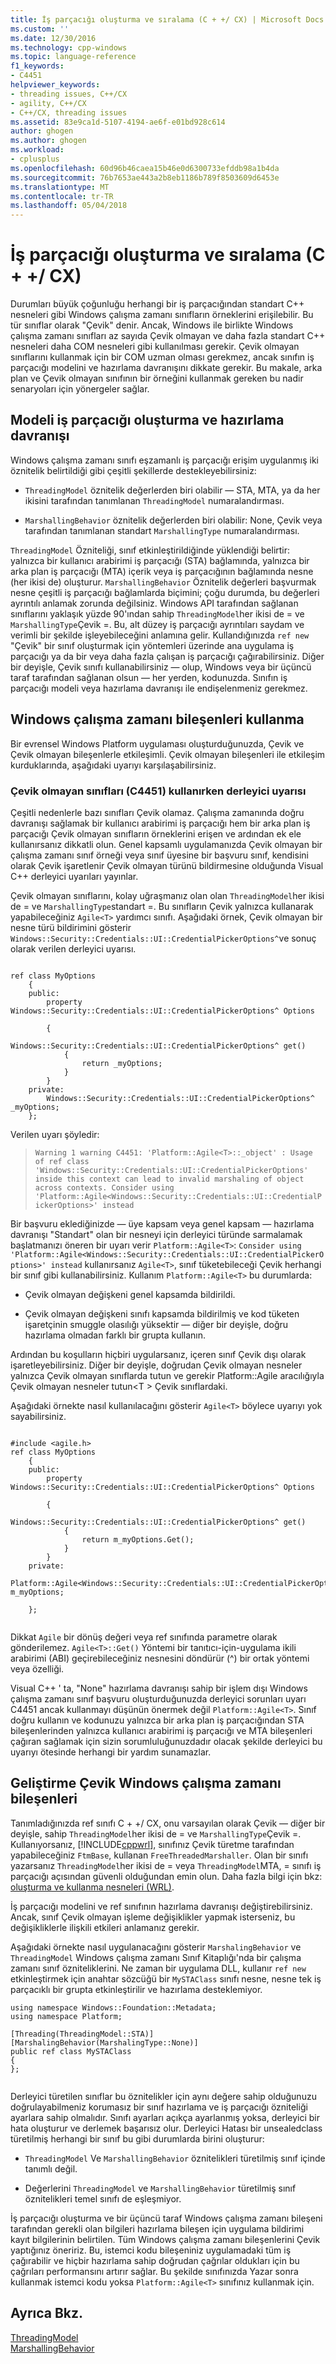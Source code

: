 ```yaml
---
title: İş parçacığı oluşturma ve sıralama (C + +/ CX) | Microsoft Docs
ms.custom: ''
ms.date: 12/30/2016
ms.technology: cpp-windows
ms.topic: language-reference
f1_keywords:
- C4451
helpviewer_keywords:
- threading issues, C++/CX
- agility, C++/CX
- C++/CX, threading issues
ms.assetid: 83e9ca1d-5107-4194-ae6f-e01bd928c614
author: ghogen
ms.author: ghogen
ms.workload:
- cplusplus
ms.openlocfilehash: 60d96b46caea15b46e0d6300733efddb98a1b4da
ms.sourcegitcommit: 76b7653ae443a2b8eb1186b789f8503609d6453e
ms.translationtype: MT
ms.contentlocale: tr-TR
ms.lasthandoff: 05/04/2018
---
```

# <a name="threading-and-marshaling-ccx"></a>İş parçacığı oluşturma ve sıralama (C + +/ CX)
Durumları büyük çoğunluğu herhangi bir iş parçacığından standart C++ nesneleri gibi Windows çalışma zamanı sınıfların örneklerini erişilebilir. Bu tür sınıflar olarak "Çevik" denir. Ancak, Windows ile birlikte Windows çalışma zamanı sınıfları az sayıda Çevik olmayan ve daha fazla standart C++ nesneleri daha COM nesneleri gibi kullanılması gerekir. Çevik olmayan sınıflarını kullanmak için bir COM uzman olması gerekmez, ancak sınıfın iş parçacığı modelini ve hazırlama davranışını dikkate gerekir. Bu makale, arka plan ve Çevik olmayan sınıfının bir örneğini kullanmak gereken bu nadir senaryoları için yönergeler sağlar.  
  
## <a name="threading-model-and-marshaling-behavior"></a>Modeli iş parçacığı oluşturma ve hazırlama davranışı  
 Windows çalışma zamanı sınıfı eşzamanlı iş parçacığı erişim uygulanmış iki öznitelik belirtildiği gibi çeşitli şekillerde destekleyebilirsiniz:  
  
-   `ThreadingModel` öznitelik değerlerden biri olabilir — STA, MTA, ya da her ikisini tarafından tanımlanan `ThreadingModel` numaralandırması.  
  
-   `MarshallingBehavior` öznitelik değerlerden biri olabilir: None, Çevik veya tarafından tanımlanan standart `MarshallingType` numaralandırması.  
  
 `ThreadingModel` Özniteliği, sınıf etkinleştirildiğinde yüklendiği belirtir: yalnızca bir kullanıcı arabirimi iş parçacığı (STA) bağlamında, yalnızca bir arka plan iş parçacığı (MTA) içerik veya iş parçacığının bağlamında nesne (her ikisi de) oluşturur. `MarshallingBehavior` Öznitelik değerleri başvurmak nesne çeşitli iş parçacığı bağlamlarda biçimini; çoğu durumda, bu değerleri ayrıntılı anlamak zorunda değilsiniz.  Windows API tarafından sağlanan sınıflarını yaklaşık yüzde 90'ından sahip `ThreadingModel`her ikisi de = ve `MarshallingType`Çevik =. Bu, alt düzey iş parçacığı ayrıntıları saydam ve verimli bir şekilde işleyebileceğini anlamına gelir.   Kullandığınızda `ref new` "Çevik" bir sınıf oluşturmak için yöntemleri üzerinde ana uygulama iş parçacığı ya da bir veya daha fazla çalışan iş parçacığı çağırabilirsiniz.  Diğer bir deyişle, Çevik sınıfı kullanabilirsiniz — olup, Windows veya bir üçüncü taraf tarafından sağlanan olsun — her yerden, kodunuzda. Sınıfın iş parçacığı modeli veya hazırlama davranışı ile endişelenmeniz gerekmez.  
  
## <a name="consuming-windows-runtime-components"></a>Windows çalışma zamanı bileşenleri kullanma  
 Bir evrensel Windows Platform uygulaması oluşturduğunuzda, Çevik ve Çevik olmayan bileşenlerle etkileşimli. Çevik olmayan bileşenleri ile etkileşim kurduklarında, aşağıdaki uyarıyı karşılaşabilirsiniz.  
  
### <a name="compiler-warning-when-consuming-non-agile-classes-c4451"></a>Çevik olmayan sınıfları (C4451) kullanırken derleyici uyarısı  
 Çeşitli nedenlerle bazı sınıfları Çevik olamaz. Çalışma zamanında doğru davranışı sağlamak bir kullanıcı arabirimi iş parçacığı hem bir arka plan iş parçacığı Çevik olmayan sınıfların örneklerini erişen ve ardından ek ele kullanırsanız dikkatli olun. Genel kapsamlı uygulamanızda Çevik olmayan bir çalışma zamanı sınıf örneği veya sınıf üyesine bir başvuru sınıf, kendisini olarak Çevik işaretlenir Çevik olmayan türünü bildirmesine olduğunda Visual C++ derleyici uyarıları yayınlar.  
  
 Çevik olmayan sınıflarını, kolay uğraşmanız olan olan `ThreadingModel`her ikisi de = ve `MarshallingType`standart =.  Bu sınıfların Çevik yalnızca kullanarak yapabileceğiniz `Agile<T>` yardımcı sınıfı.   Aşağıdaki örnek, Çevik olmayan bir nesne türü bildirimini gösterir `Windows::Security::Credentials::UI::CredentialPickerOptions^`ve sonuç olarak verilen derleyici uyarısı.  
  
```  
  
ref class MyOptions  
    {  
    public:  
        property Windows::Security::Credentials::UI::CredentialPickerOptions^ Options  
  
        {  
            Windows::Security::Credentials::UI::CredentialPickerOptions^ get()   
            {  
                return _myOptions;  
            }  
        }  
    private:  
        Windows::Security::Credentials::UI::CredentialPickerOptions^ _myOptions;  
    };  
```  
  
 Verilen uyarı şöyledir:  
  
> `Warning 1 warning C4451: 'Platform::Agile<T>::_object' : Usage of ref class 'Windows::Security::Credentials::UI::CredentialPickerOptions' inside this context can lead to invalid marshaling of object across contexts. Consider using 'Platform::Agile<Windows::Security::Credentials::UI::CredentialPickerOptions>' instead`  
  
 Bir başvuru eklediğinizde — üye kapsam veya genel kapsam — hazırlama davranışı "Standart" olan bir nesneyi için derleyici türünde sarmalamak başlatmanızı öneren bir uyarı verir `Platform::Agile<T>`: `Consider using 'Platform::Agile<Windows::Security::Credentials::UI::CredentialPickerOptions>' instead` kullanırsanız `Agile<T>`, sınıf tüketebileceği Çevik herhangi bir sınıf gibi kullanabilirsiniz. Kullanım `Platform::Agile<T>` bu durumlarda:  
  
-   Çevik olmayan değişkeni genel kapsamda bildirildi.  
  
-   Çevik olmayan değişkeni sınıfı kapsamda bildirilmiş ve kod tüketen işaretçinin smuggle olasılığı yüksektir — diğer bir deyişle, doğru hazırlama olmadan farklı bir grupta kullanın.  
  
 Ardından bu koşulların hiçbiri uygularsanız, içeren sınıf Çevik dışı olarak işaretleyebilirsiniz. Diğer bir deyişle, doğrudan Çevik olmayan nesneler yalnızca Çevik olmayan sınıflarda tutun ve gerekir Platform::Agile aracılığıyla Çevik olmayan nesneler tutun\<T > Çevik sınıflardaki.  
  
 Aşağıdaki örnekte nasıl kullanılacağını gösterir `Agile<T>` böylece uyarıyı yok sayabilirsiniz.  
  
```  
  
#include <agile.h>  
ref class MyOptions  
    {  
    public:  
        property Windows::Security::Credentials::UI::CredentialPickerOptions^ Options  
  
        {  
            Windows::Security::Credentials::UI::CredentialPickerOptions^ get()   
            {  
                return m_myOptions.Get();  
            }  
        }  
    private:  
        Platform::Agile<Windows::Security::Credentials::UI::CredentialPickerOptions^> m_myOptions;  
  
    };  
  
```  
  
 Dikkat `Agile` bir dönüş değeri veya ref sınıfında parametre olarak gönderilemez. `Agile<T>::Get()` Yöntemi bir tanıtıcı-için-uygulama ikili arabirimi (ABI) geçirebileceğiniz nesnesini döndürür (^) bir ortak yöntemi veya özelliği.  
  
 Visual C++ ' ta, "None" hazırlama davranışı sahip bir işlem dışı Windows çalışma zamanı sınıf başvuru oluşturduğunuzda derleyici sorunları uyarı C4451 ancak kullanmayı düşünün önermek değil `Platform::Agile<T>`.  Sınıf doğru kullanın ve kodunuzu yalnızca bir arka plan iş parçacığından STA bileşenlerinden yalnızca kullanıcı arabirimi iş parçacığı ve MTA bileşenleri çağıran sağlamak için sizin sorumluluğunuzdadır olacak şekilde derleyici bu uyarıyı ötesinde herhangi bir yardım sunamazlar.  
  
## <a name="authoring-agile-windows-runtime-components"></a>Geliştirme Çevik Windows çalışma zamanı bileşenleri  
 Tanımladığınızda ref sınıfı C + +/ CX, onu varsayılan olarak Çevik — diğer bir deyişle, sahip `ThreadingModel`her ikisi de = ve `MarshallingType`Çevik =.  Kullanıyorsanız, [!INCLUDE[cppwrl](../cppcx/includes/cppwrl-md.md)], sınıfınız Çevik türetme tarafından yapabileceğiniz `FtmBase`, kullanan `FreeThreadedMarshaller`.  Olan bir sınıfı yazarsanız `ThreadingModel`her ikisi de = veya `ThreadingModel`MTA, = sınıfı iş parçacığı açısından güvenli olduğundan emin olun. Daha fazla bilgi için bkz: [oluşturma ve kullanma nesneleri (WRL)](http://msdn.microsoft.com/en-us/d5e42216-e888-4f1f-865a-b5ccd0def73e).  
  
 İş parçacığı modelini ve ref sınıfının hazırlama davranışı değiştirebilirsiniz. Ancak, sınıf Çevik olmayan işleme değişiklikler yapmak isterseniz, bu değişikliklerle ilişkili etkileri anlamanız gerekir.  
  
 Aşağıdaki örnekte nasıl uygulanacağını gösterir `MarshalingBehavior` ve `ThreadingModel` Windows çalışma zamanı Sınıf Kitaplığı'nda bir çalışma zamanı sınıf özniteliklerini. Ne zaman bir uygulama DLL, kullanır `ref new` etkinleştirmek için anahtar sözcüğü bir `MySTAClass` sınıfı nesne, nesne tek iş parçacıklı bir grupta etkinleştirilir ve hazırlama desteklemiyor.  
  
```  
using namespace Windows::Foundation::Metadata;  
using namespace Platform;  
  
[Threading(ThreadingModel::STA)]  
[MarshalingBehavior(MarshalingType::None)]   
public ref class MySTAClass  
{  
};  
  
```  
 
 Derleyici türetilen sınıflar bu öznitelikler için aynı değere sahip olduğunuzu doğrulayabilmeniz korumasız bir sınıf hazırlama ve iş parçacığı özniteliği ayarlara sahip olmalıdır. Sınıfı ayarları açıkça ayarlanmış yoksa, derleyici bir hata oluşturur ve derlemek başarısız olur. Derleyici Hatası bir unsealedclass türetilmiş herhangi bir sınıf bu gibi durumlarda birini oluşturur:  
  
-   `ThreadingModel` Ve `MarshallingBehavior` öznitelikleri türetilmiş sınıf içinde tanımlı değil.  
  
-   Değerlerini `ThreadingModel` ve `MarshallingBehavior` türetilmiş sınıf öznitelikleri temel sınıfı de eşleşmiyor.  
  
 İş parçacığı oluşturma ve bir üçüncü taraf Windows çalışma zamanı bileşeni tarafından gerekli olan bilgileri hazırlama bileşen için uygulama bildirimi kayıt bilgilerinin belirtilen. Tüm Windows çalışma zamanı bileşenlerini Çevik yaptığınız öneririz. Bu, istemci kodu bileşeniniz uygulamadaki tüm iş çağırabilir ve hiçbir hazırlama sahip doğrudan çağrılar oldukları için bu çağrıları performansını artırır sağlar. Bu şekilde sınıfınızda Yazar sonra kullanmak istemci kodu yoksa `Platform::Agile<T>` sınıfınız kullanmak için.  
  
## <a name="see-also"></a>Ayrıca Bkz.  
 [ThreadingModel](http://msdn.microsoft.com/library/windows/apps/xaml/windows.foundation.metadata.threadingmodel.aspx)   
 [MarshallingBehavior](http://msdn.microsoft.com/library/windows/apps/xaml/windows.foundation.metadata.marshalingbehaviorattribute.aspx)